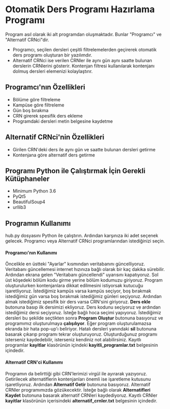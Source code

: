 # Otomatik Ders Programı Hazırlama Programı
Program asıl olarak iki alt programdan oluşmaktadır. Bunlar "Programcı" ve "Alternatif CRNci"dir.
- Programcı, seçilen dersleri çeşitli filtrelemelerden geçirerek otomatik ders programı oluşturan bir yazılımdır.
- Alternatif CRNci ise verilen CRNler ile aynı gün aynı saatte bulunan derslerin CRNlerini gösterir. Kontenjan filtresi kullanılarak kontenjanı dolmuş dersleri elemenizi kolaylaştırır.

## Programcı'nın Özellikleri
- Bölüme göre filtreleme
- Kampüse göre filtreleme
- Gün boş bırakma
- CRN girerek spesifik ders ekleme
- Programdaki dersleri metin belgesine kaydetme

## Alternatif CRNci'nin Özellikleri
- Girilen CRN'deki ders ile aynı gün ve saatte bulunan dersleri getirme
- Kontenjana göre alternatif ders getirme

## Programı Python ile Çalıştırmak İçin Gerekli Kütüphaneler
- Minimum Python 3.6
- PyQt5
- BeautifulSoup4
- urllib3

## Programın Kullanımı
hub.py dosyasını Python ile çalıştırın. Ardından karşınıza iki adet seçenek gelecek. Programcı veya Alternatif CRNci programlarından istediğinizi seçin.
#### Programcı'nın Kullanımı
Öncelikle en üstteki "Ayarlar" kısmından veritabanını güncelliyoruz. Veritabanı güncellemesi internet hızınıza bağlı olarak bir kaç dakika sürebilir. Ardından ekrana gelen "Veritabanı güncellendi" uyarısını kapatıyoruz. Sol üst köşedeki bölüm kodu girme yerine bölüm kodumuzu giriyoruz. Program oluşturulurken kontenjanlara dikkat edilmesini istiyorsak kutucuğu işaretliyoruz. İstediğimiz kampüs varsa kampüs seçiyor, boş bırakmak istediğimiz gün varsa boş bırakmak istediğimiz günleri seçiyoruz. Ardından almak istediğimiz spesifik bir ders varsa CRN'sini giriyoruz. **Ders ekle** butonuna basıp ilk dersimizi ekliyoruz. Ders kodunu seçiyoruz ve ardından istediğimiz dersi seçiyoruz. İsteğe bağlı hoca seçimi yapıyoruz. İstediğimiz dersleri bu şekilde seçtikten sonra **Program Oluştur** butonuna basıyoruz ve programımız oluşturulmaya **çalışılıyor**. Eğer program oluşturulamazsa ekranda bir hata pop-up'ı beliriyor. Hatalı dersleri yanındaki **sil** butonuna basarak çıkarıp programı tekrar oluşturuyoruz. Oluşturduğunuz programı isterseniz kaydedebilir, isterseniz kendiniz not alabilirsiniz. Kayıtlı programlar **kayitlar** klasörünün içindeki **kayitli_programlar.txt** belgesinin içindedir.

#### Alternatif CRN'ci Kullanımı
Programın da belirttiği gibi CRN'lerimizi virgül ile ayırarak yazıyoruz. Getirilecek alternatiflerin kontenjanları önemli ise işaretleme kutusunu işaretliyoruz. Ardından **Alternatif Getir** butonuna basıyoruz. Alternatif CRNler programımızda gözükecektir. İsteğe bağlı olarak **Alternatifleri Kaydet** butonuna basarak alternatif CRNleri kaydediyoruz. Kayıtlı CRNler **kayitlar** klasörünün içerisindeki **alternatif_crnler.txt** belgesinin içindedir.
